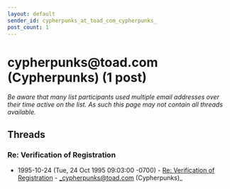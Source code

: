 ```yaml
---
layout: default
sender_id: cypherpunks_at_toad_com_cypherpunks_
post_count: 1
---
```


# cypherpunks<span>@</span>toad.com (Cypherpunks) (1 post)

_Be aware that many list participants used multiple email addresses over their time active on the list. As such this page may not contain all threads available._

## Threads

### Re: Verification of Registration
+ 1995-10-24 (Tue, 24 Oct 1995 09:03:00 -0700) - [Re: Verification of Registration](/archive/1995/10/fe85db3638a1e7a53477416926c5e1f4305ba3e2d02c3ef930fefc79b5b593f4) - _cypherpunks@toad.com (Cypherpunks)_

